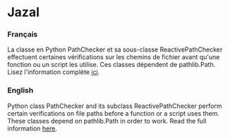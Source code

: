 # Jazal

### Français

La classe en Python PathChecker et sa sous-classe ReactivePathChecker
effectuent certaines vérifications sur les chemins de fichier avant qu'une
fonction ou un script les utilise. Ces classes dépendent de pathlib.Path.
Lisez l'information complète [ici](/README_fr.md).

### English

Python class PathChecker and its subclass ReactivePathChecker perform certain
verifications on file paths before a function or a script uses them. These
classes depend on pathlib.Path in order to work. Read the full information
[here](/README_en.md).
